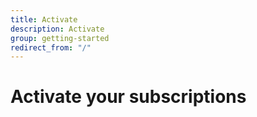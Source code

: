 ```yaml
---
title: Activate
description: Activate
group: getting-started
redirect_from: "/"
---
```

# Activate your subscriptions
